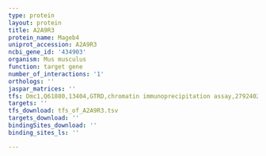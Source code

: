 ```yaml
---
type: protein
layout: protein
title: A2A9R3
protein_name: Mageb4
uniprot_accession: A2A9R3
ncbi_gene_id: '434903'
organism: Mus musculus
function: target gene
number_of_interactions: '1'
orthologs: ''
jaspar_matrices: ''
tfs: Dmc1,Q61880,13404,GTRD,chromatin immunoprecipitation assay,27924024%5Buid%5D,No
targets: ''
tfs_download: tfs_of_A2A9R3.tsv
targets_download: ''
bindingSites_download: ''
binding_sites_ls: ''

---
```

